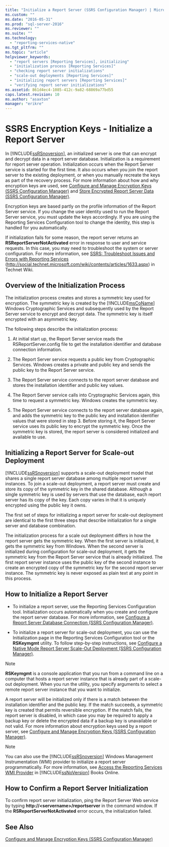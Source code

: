 ```yaml
---
title: "Initialize a Report Server (SSRS Configuration Manager) | Microsoft Docs"
ms.custom: ""
ms.date: "2016-05-31"
ms.prod: "sql-server-2016"
ms.reviewer: ""
ms.suite: ""
ms.technology: 
  - "reporting-services-native"
ms.tgt_pltfrm: ""
ms.topic: "article"
helpviewer_keywords: 
  - "report servers [Reporting Services], initializing"
  - "initialization process [Reporting Services]"
  - "checking report server initializations"
  - "scale-out deployments [Reporting Services]"
  - "initializing report servers [Reporting Services]"
  - "verifying report server initializations"
ms.assetid: 861d4ec4-1085-412c-9a82-68869a77bd55
caps.latest.revision: 10
ms.author: "asaxton"
manager: "erikre"
---
```

# SSRS Encryption Keys - Initialize a Report Server
  In [!INCLUDE[ssRSnoversion](../../../advanced-analytics/r-services/includes/ssrsnoversion-md.md)], an initialized server is one that can encrypt and decrypt data in a report server database. Initialization is a requirement for report server operation. Initialization occurs when the Report Server service is started for the first time. It also occurs when you join the report server to the existing deployment, or when you manually recreate the keys as part of the recovery process. For more information about how and why encryption keys are used, see [Configure and Manage Encryption Keys &#40;SSRS Configuration Manager&#41;](../../../reporting-services/install/windows/ssrs-encryption-keys-manage-encryption-keys.md) and [Store Encrypted Report Server Data &#40;SSRS Configuration Manager&#41;](../../../reporting-services/install/windows/ssrs-encryption-keys-store-encrypted-report-server-data.md).  
  
 Encryption keys are based partly on the profile information of the Report Server service. If you change the user identity used to run the Report Server service, you must update the keys accordingly. If you are using the Reporting Services Configuration tool to change the identity, this step is handled for you automatically.  
  
 If initialization fails for some reason, the report server returns an **RSReportServerNotActivated** error in response to user and service requests. In this case, you may need to troubleshoot the system or server configuration. For more information, see [SSRS: Troubleshoot Issues and Errors with Reporting Services](http://social.technet.microsoft.com/wiki/contents/articles/1633.aspx) (http://social.technet.microsoft.com/wiki/contents/articles/1633.aspx) in Technet Wiki.  
  
## Overview of the Initialization Process  
 The initialization process creates and stores a symmetric key used for encryption. The symmetric key is created by the [!INCLUDE[msCoName](../../../advanced-analytics/r-services/tutorials/includes/msconame-md.md)] Windows Cryptographic Services and subsequently used by the Report Server service to encrypt and decrypt data. The symmetric key is itself encrypted with an asymmetric key.  
  
 The following steps describe the initialization process:  
  
1.  At initial start up, the Report Server service reads the RSReportServer.config file to get the installation identifier and database connection information.  
  
2.  The Report Server service requests a public key from Cryptographic Services. Windows creates a private and public key and sends the public key to the Report Server service.  
  
3.  The Report Server service connects to the report server database and stores the installation identifier and public key values.  
  
4.  The Report Server service calls into Cryptographic Services again, this time to request a symmetric key. Windows creates the symmetric key.  
  
5.  The Report Server service connects to the report server database again, and adds the symmetric key to the public key and installation identifier values that were stored in step 3. Before storing it, the Report Server service uses its public key to encrypt the symmetric key. Once the symmetric key is stored, the report server is considered initialized and available to use.  
  
## Initializing a Report Server for Scale-out Deployment  
 [!INCLUDE[ssRSnoversion](../../../advanced-analytics/r-services/includes/ssrsnoversion-md.md)] supports a scale-out deployment model that shares a single report server database among multiple report server instances. To join a scale-out deployment, a report server must create and store its copy of the symmetric key in the shared database. Although a single symmetric key is used by servers that use the database, each report server has its copy of the key. Each copy varies in that it is uniquely encrypted using the public key it owns.  
  
 The first set of steps for initializing a report server for scale-out deployment are identical to the first three steps that describe initialization for a single server and database combination.  
  
 The initialization process for a scale out deployment differs in how the report server gets the symmetric key. When the first server is initialized, it gets the symmetric key from Windows. When the second server is initialized during configuration for scale-out deployment, it gets the symmetric key from the Report Server service that is already initialized. The first report server instance uses the public key of the second instance to create an encrypted copy of the symmetric key for the second report server instance. The symmetric key is never exposed as plain text at any point in this process.  
  
## How to Initialize a Report Server  
  
-   To initialize a report server, use the Reporting Services Configuration tool. Initialization occurs automatically when you create and configure the report server database. For more information, see [Configure a Report Server Database Connection  &#40;SSRS Configuration Manager&#41;](../../../reporting-services/install/windows/configure-a-report-server-database-connection-ssrs-configuration-manager.md).  
  
-   To initialize a report server for scale-out deployment, you can use the Initialization page in the Reporting Services Configuration tool or the **RSKeymgmt** utility. To follow step-by-step instructions, see [Configure a Native Mode Report Server Scale-Out Deployment &#40;SSRS Configuration Manager&#41;](../../../reporting-services/install/windows/configure-a-native-mode-report-server-scale-out-deployment.md).  
  
> [!NOTE]  
>  **RSKeymgmt** is a console application that you run from a command line on a computer that hosts a report server instance that is already part of a scale-out deployment. When you run the utility, you specify arguments to select a remote report server instance that you want to initialize.  
  
 A report server will be initialized only if there is a match between the installation identifier and the public key. If the match succeeds, a symmetric key is created that permits reversible encryption. If the match fails, the report server is disabled, in which case you may be required to apply a backup key or delete the encrypted data if a backup key is unavailable or not valid. For more information about encryption keys used by a report server, see [Configure and Manage Encryption Keys &#40;SSRS Configuration Manager&#41;](../../../reporting-services/install/windows/ssrs-encryption-keys-manage-encryption-keys.md).  
  
> [!NOTE]  
>  You can also use the [!INCLUDE[ssRSnoversion](../../../advanced-analytics/r-services/includes/ssrsnoversion-md.md)] Windows Management Instrumentation (WMI) provider to initialize a report server programmatically. For more information, see [Access the Reporting Services WMI Provider](../../../reporting-services/tools/access-the-reporting-services-wmi-provider.md) in [!INCLUDE[ssNoVersion](../../../advanced-analytics/r-services/includes/ssnoversion-md.md)] Books Online.  
  
## How to Confirm a Report Server Initialization  
 To confirm report server initialization, ping the Report Server Web service by typing **http://\<servername>/reportserver** in the command window. If the **RSReportServerNotActivated** error occurs, the initialization failed.  
  
## See Also
[Configure and Manage Encryption Keys (SSRS Configuration Manager)](../../../reporting-services/install/windows/ssrs-encryption-keys-manage-encryption-keys.md)
  
  